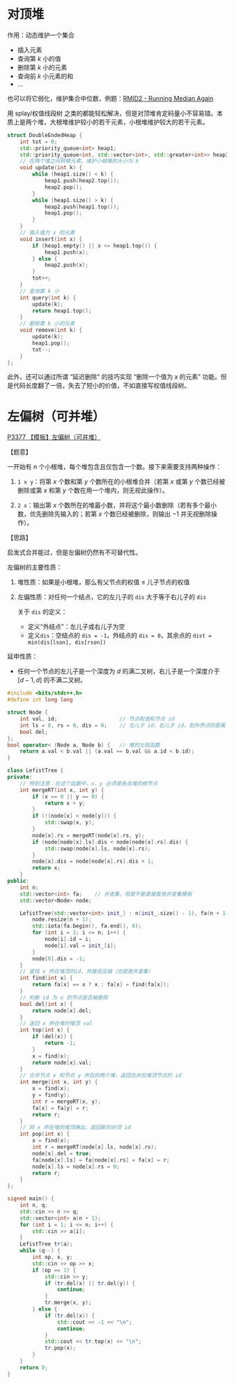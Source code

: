 # 对顶堆

作用：动态维护一个集合

- 插入元素
- 查询第 $k$ 小的值
- 删除第 $k$ 小的元素
- 查询前 $k$ 小元素的和
- ...

也可以将它弱化，维护集合中位数，例题：[RMID2 - Running Median Again](https://www.luogu.com.cn/problem/SP16254)

用 splay/权值线段树 之类的都能轻松解决，但是对顶堆肯定码量小不容易错。本质上是两个堆，大根堆维护较小的若干元素，小根堆维护较大的若干元素。

```cpp
struct DoubleEndedHeap {
    int tot = 0;
    std::priority_queue<int> heap1;    
    std::priority_queue<int, std::vector<int>, std::greater<int>> heap2; 
    // 在两个堆之间转移元素，维护小根堆的大小为 k
    void update(int k) {
        while (heap1.size() < k) {
            heap1.push(heap2.top());
            heap2.pop();
        }
        while (heap1.size() > k) {
            heap2.push(heap1.top());
            heap1.pop();
        }
    }
    // 插入值为 x 的元素
    void insert(int x) {
        if (heap1.empty() || x <= heap1.top()) {
            heap1.push(x);
        } else {
            heap2.push(x);
        }
        tot++;
    }
    // 查询第 k 小
    int query(int k) {
        update(k);
        return heap1.top();
    }
    // 删除第 k 小的元素
    void remove(int k) {
        update(k);
        heap1.pop();
        tot--;
    }
};
```



此外，还可以通过所谓 “延迟删除” 的技巧实现 “删除一个值为 $x$ 的元素” 功能。但是代码长度翻了一倍，失去了短小的价值，不如直接写权值线段树。





# 左偏树（可并堆）

[P3377 【模板】左偏树（可并堆）](https://www.luogu.com.cn/problem/P3377)

【题意】

一开始有 $n$ 个小根堆，每个堆包含且仅包含一个数。接下来需要支持两种操作：

1. `1 x y`：将第 $x$ 个数和第 $y$ 个数所在的小根堆合并（若第 $x$ 或第 $y$ 个数已经被删除或第 $x$ 和第 $y$ 个数在用一个堆内，则无视此操作）。

2. `2 x`：输出第 $x$ 个数所在的堆最小数，并将这个最小数删除（若有多个最小数，优先删除先输入的；若第 $x$ 个数已经被删除，则输出 $-1$ 并无视删除操作）。

【思路】

启发式合并能过，但是左偏树仍然有不可替代性。

左偏树的主要性质：

1. 堆性质：如果是小根堆，那么有父节点的权值 $\le$ 儿子节点的权值

2. 左偏性质：对任何一个结点，它的左儿子的 `dis` 大于等于右儿子的 `dis`

    关于 `dis` 的定义：

    - 定义“外结点”：左儿子或右儿子为空
	- 定义`dis`：空结点的 `dis = -1`，外结点的 `dis = 0`，其余点的 `dist = min(dis[lson], dis[rson])`


延申性质：

- 任何一个节点的左儿子是一个深度为 $d$ 的满二叉树，右儿子是一个深度介于 $[d-1,d]$ 的不满二叉树。


```c++
#include <bits/stdc++.h>
#define int long long

struct Node {
    int val, id;					// 节点权值和节点 id
    int ls = 0, rs = 0, dis = 0;	// 左儿子 id，右儿子 id，到外界点的距离
    bool del;
};
bool operator< (Node a, Node b) {	// 堆的比较函数
    return a.val < b.val || (a.val == b.val && a.id < b.id);
}

class LefistTree {
private:
    // 特别注意：在这个函数中，x，y 必须是各自堆的根节点
    int mergeRT(int x, int y) {
        if (x == 0 || y == 0) {
            return x + y;
        }
        if (!(node[x] < node[y])) {
            std::swap(x, y);
        }
        node[x].rs = mergeRT(node[x].rs, y);
        if (node[node[x].ls].dis < node[node[x].rs].dis) {
            std::swap(node[x].ls, node[x].rs);
        }
        node[x].dis = node[node[x].rs].dis + 1;
        return x;
    }
public:
    int n;
    std::vector<int> fa;    // 并查集，但是不能直接套用并查集模板
    std::vector<Node> node;

    LefistTree(std::vector<int> init_) : n(init_.size() - 1), fa(n + 1) {
        node.resize(n + 1);
        std::iota(fa.begin(), fa.end(), 0);
        for (int i = 1; i <= n; i++) {
            node[i].id = i;
            node[i].val = init_[i];
        }
        node[0].dis = -1;
    }
    // 查找 x 所在堆顶的id，并路径压缩（也就是并查集）
    int find(int x) {
        return fa[x] == x ? x : fa[x] = find(fa[x]);
    }
    // 判断 id 为 x 的节点是否被删除
    bool del(int x) {
        return node[x].del;
    }
    // 返回 x 所在堆的堆顶 val
    int top(int x) {
        if (del(x)) {
            return -1;
        }
        x = find(x);
        return node[x].val;
    }
    // 合并节点 x 和节点 y 所在的两个堆，返回合并后堆顶节点的 id
    int merge(int x, int y) {
        x = find(x);
        y = find(y);
        int r = mergeRT(x, y);
        fa[x] = fa[y] = r;
        return r;
    }
    // 将 x 所在堆的堆顶弹出，返回新的对顶 id
    int pop(int x) {
        x = find(x);
        int r = mergeRT(node[x].ls, node[x].rs);
        node[x].del = true;
        fa[node[x].ls] = fa[node[x].rs] = fa[x] = r;
        node[x].ls = node[x].rs = 0;
        return r;
    }
};

signed main() {
    int n, q;
    std::cin >> n >> q;
    std::vector<int> a(n + 1);
    for (int i = 1; i <= n; i++) {
        std::cin >> a[i];
    }
    LefistTree tr(a);
    while (q--) {
        int op, x, y;
        std::cin >> op >> x;
        if (op == 1) {
            std::cin >> y;
            if (tr.del(x) || tr.del(y)) {
                continue;
            }
            tr.merge(x, y);
        } else {
            if (tr.del(x)) {
                std::cout << -1 << "\n";
                continue;
            }
            std::cout << tr.top(x) << "\n";
            tr.pop(x);
        }
    }
    return 0;
}
```



